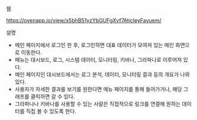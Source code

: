 웹

https://ovenapp.io/view/x5bhB51yzYbGUFgXvf7AtjcIeyFayuem/




설명

* 메인 페이지에서 로그인 한 후, 로그인하면 대표 데이터가 모여져 있는 메인 화면으로 이동한다.
* 메뉴는 대시보드, 로그, 시스템 데이터, 모니터링, 키바나, 그라파나로 이루어져 있다.
* 메인 페이지인 대시보드에서는 로그 분석, 데이터, 모니터링 결과 등의 개요가 나와 있다.
* 사용자가 자세한 결과를 보기를 원한다면 메뉴 페이지를 통해 들어가거나, 해당 그래프를 클릭하면 갈 수 있다.
* 그라파나나 키바나를 사용할 수 있는 사람은 직접적으로 링크를 연결해 원하는 데이터를 직접 볼 수 있도록 한다.
